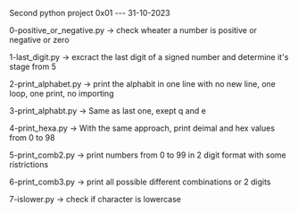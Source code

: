 Second python project 0x01 --- 31-10-2023


0-positive_or_negative.py -> check wheater a number is positive or negative or zero


1-last_digit.py -> excract the last digit of a signed number and determine it's stage from 5


2-print_alphabet.py -> print the alphabit in one line with no new line, one loop, one print, no importing


3-print_alphabt.py -> Same as last one, exept q and e


4-print_hexa.py -> With the same approach, print deimal and hex values from 0 to 98


5-print_comb2.py -> print numbers from 0 to 99 in 2 digit format with some ristrictions


6-print_comb3.py -> print all possible different combinations or 2 digits


7-islower.py -> check if character is lowercase
